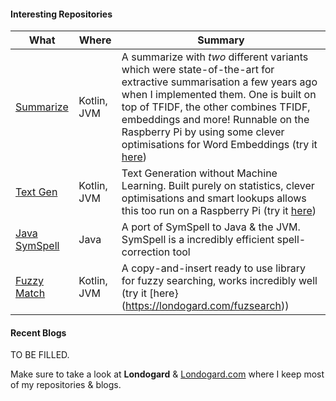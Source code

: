
#### Interesting Repositories
|What|Where|Summary|
|---|---|---|
|[Summarize](https://github.com/londogard/summarize-kt)|Kotlin, JVM|A summarize with _two_ different variants which were state-of-the-art for extractive summarisation a few years ago when I implemented them. One is built on top of TFIDF, the other combines TFIDF, embeddings and more! Runnable on the Raspberry Pi by using some clever optimisations for Word Embeddings (try it [here](https://londogard.com/smry))|
[Text Gen](https://github.com/londogard/text-gen-kt)|Kotlin, JVM|Text Generation without Machine Learning. Built purely on statistics, clever optimisations and smart lookups allows this too run on a Raspberry Pi (try it [here](https://londogard.com/textgen))|
|[Java SymSpell](https://github.com/Lundez/JavaSymSpell)|Java|A port of SymSpell to Java & the JVM. SymSpell is a incredibly efficient spell-correction tool|
|[Fuzzy Match](https://github.com/londogard/fuzzy-match-kt)|Kotlin, JVM|A copy-and-insert ready to use library for fuzzy searching, works incredibly well (try it [here}(https://londogard.com/fuzsearch))|

#### Recent Blogs
TO BE FILLED.

Make sure to take a look at **Londogard** & [Londogard.com](https://londogard.com/) where I keep most of my repositories & blogs.


<!--
**Lundez/Lundez** is a ✨ _special_ ✨ repository because its `README.md` (this file) appears on your GitHub profile.

Here are some ideas to get you started:

- 🔭 I’m currently working on ...
- 🌱 I’m currently learning ...
- 👯 I’m looking to collaborate on ...
- 🤔 I’m looking for help with ...
- 💬 Ask me about ...
- 📫 How to reach me: ...
- 😄 Pronouns: ...
- ⚡ Fun fact: ...
-->
